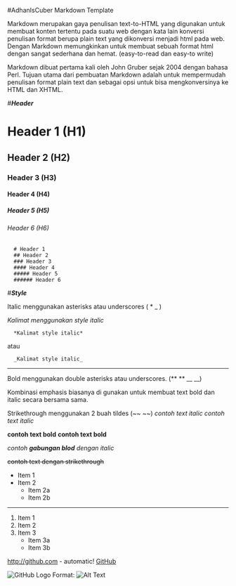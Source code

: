 #AdhanIsCuber Markdown Template


Markdown merupakan gaya penulisan text-to-HTML yang digunakan untuk membuat konten tertentu pada suatu web dengan kata lain konversi penulisan format berupa plain text yang dikonversi menjadi html pada web. Dengan Markdown memungkinkan untuk membuat sebuah format html dengan sangat sederhana dan hemat. (easy-to-read dan easy-to write)

Markdown dibuat pertama kali oleh John Gruber sejak 2004 dengan bahasa Perl. Tujuan utama dari pembuatan Markdown adalah untuk mempermudah penulisan format plain text dan sebagai opsi untuk bisa mengkonversinya ke HTML dan XHTML.

#_**Header**_
# Header 1 (H1)
## Header 2 (H2)
### Header 3 (H3)
#### Header 4 (H4)
##### Header 5 (H5)
###### Header 6 (H6)

```
  # Header 1
  ## Header 2
  ### Header 3
  #### Header 4
  ##### Header 5
  ###### Header 6
```


#_**Style**_

Italic menggunakan asterisks atau underscores ( *  _ )

*Kalimat menggunakan style italic*
```
  *Kalimat style italic*
```
atau
```
  _Kalimat style italic_
```
-------------------------------
Bold menggunakan double asterisks atau underscores.  (** ** __ __)

Kombinasi emphasis biasanya di gunakan untuk membuat text bold dan italic secara bersama sama.

Strikethrough menggunakan 2 buah tildes (~~ ~~)
*contoh text italic*
_contoh text italic_

**contoh text bold**
__contoh text bold__

*contoh **gabungan blod** dengan italic*

~~contoh text dengan strikethrough~~

* Item 1
* Item 2
  * Item 2a
  * Item 2b

-------------------------------


  1. Item 1
  2. Item 2
  3. Item 3
     * Item 3a
     * Item 3b


http://github.com - automatic!
[GitHub](http://github.com)


![GitHub Logo](/images/logo.png)
Format: ![Alt Text](url)

